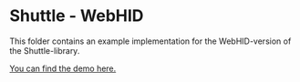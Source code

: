 # Shuttle - WebHID

This folder contains an example implementation for the WebHID-version of the Shuttle-library.

[You can find the demo here.](https://nytamin.github.io/contour-shuttle/)
